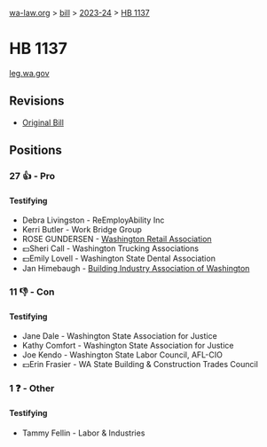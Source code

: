 [wa-law.org](/) > [bill](/bill/) > [2023-24](/bill/2023-24/) > [HB 1137](/bill/2023-24/hb/1137/)

# HB 1137
[leg.wa.gov](https://app.leg.wa.gov/billsummary?BillNumber=1137&Year=2023&Initiative=false)

## Revisions
* [Original Bill](1/)

## Positions
### 27 👍 - Pro
#### Testifying
* Debra Livingston - ReEmployAbility Inc
* Kerri Butler - Work Bridge Group
* ROSE GUNDERSEN - [Washington Retail Association](/org/washington_retail_association/)
* 💵Sheri Call - Washington Trucking Associations
* 💵Emily Lovell - Washington State Dental Association
* Jan Himebaugh  - [Building Industry Association of Washington](/org/building_industry_association_of_washington/)

### 11 👎 - Con
#### Testifying
* Jane Dale - Washington State Association for Justice
* Kathy Comfort - Washington State Association for Justice
* Joe Kendo - Washington State Labor Council, AFL-CIO
* 💵Erin Frasier - WA State Building & Construction Trades Council

### 1 ❓ - Other
#### Testifying
* Tammy Fellin - Labor & Industries
